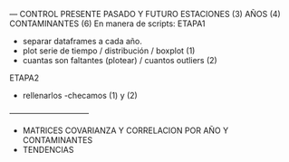 — CONTROL PRESENTE PASADO Y FUTURO
ESTACIONES (3)
AÑOS (4)
CONTAMINANTES (6)
En manera de scripts:
ETAPA1
- separar dataframes a cada año.
- plot serie de tiempo / distribución / boxplot (1)
- cuantas son faltantes (plotear) / cuantos outliers (2)

ETAPA2
- rellenarlos
-checamos (1) y (2)

——————————
- MATRICES COVARIANZA Y CORRELACION POR AÑO Y CONTAMINANTES
- TENDENCIAS